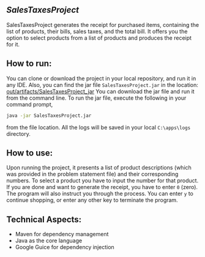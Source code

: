 ## _SalesTaxesProject_
SalesTaxesProject generates the receipt for purchased items, containing the list of products, their bills, sales taxes, and the total bill. It offers you the option to select products from a list of products and produces the receipt for it.

## How to run:
You can clone or download the project in your local repository, and run it in any IDE. Also, you can find the jar file `SalesTaxesProject.jar` in the location: [out/artifacts/SalesTaxesProject_jar](https://github.com/farhin105/SalesTaxesProject/tree/main/out/artifacts/SalesTaxesProject_jar)
You can download the jar file and run it from the command line.
To run the jar file, execute the following in your command prompt,
```sh
java -jar SalesTaxesProject.jar
```
from the file location.
All the logs will be saved in your local `C:\apps\logs` directory.

## How to use:
Upon running the project, it presents a list of product descriptions (which was provided in the problem statement file) and their corresponding numbers. To select a product you have to input the number for that product. If you are done and want to generate the receipt, you have to enter `0` (zero). The program will also instruct you through the process. 
You can enter `y` to continue shopping, or enter any other key to terminate the program.

## Technical Aspects:
- Maven for dependency management
- Java as the core language
- Google Guice for dependency injection


